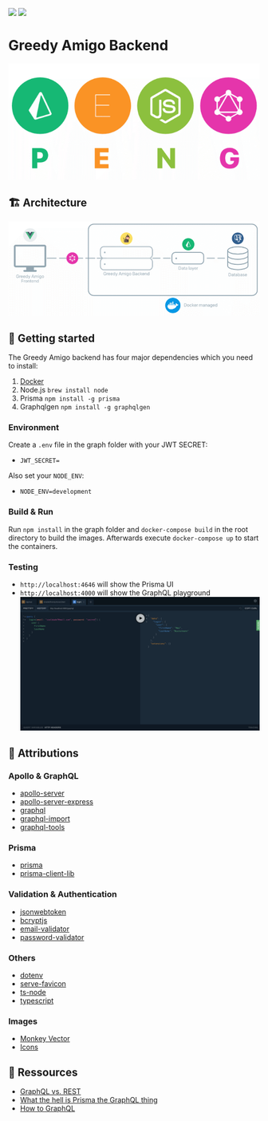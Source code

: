![](https://img.shields.io/github/license/GreedyAmigo/greedyamigo-backend.svg)
[![](https://img.shields.io/github/release/GreedyAmigo/greedyamigo-backend.svg)](https://github.com/GreedyAmigo/greedyamigo-backend)

# Greedy Amigo Backend
![](.github/peng_stack.png)

## 🏗 Architecture
![](.github/architecture.png)

## 🚀 Getting started
The Greedy Amigo backend has four major dependencies which you need to install:
1. [Docker](https://www.docker.com/get-started)
2. Node.js `brew install node`
3. Prisma `npm install -g prisma`
4. Graphqlgen `npm install -g graphqlgen`

### Environment
Create a `.env` file in the graph folder with your JWT SECRET:

* `JWT_SECRET=` 

Also set your `NODE_ENV`:

* `NODE_ENV=development`

### Build & Run
Run `npm install` in the graph folder and `docker-compose build` in the root directory to build the images. Afterwards execute `docker-compose up` to start the containers.

### Testing
* `http://localhost:4646` will show the Prisma UI
* `http://localhost:4000` will show the GraphQL playground
![](.github/playground.png)


## 📝 Attributions
### Apollo & GraphQL
* [apollo-server](https://github.com/apollographql/apollo-server)
* [apollo-server-express](https://github.com/apollographql/apollo-server/tree/master/packages/apollo-server-express)
* [graphql](https://github.com/facebook/graphql)
* [graphql-import](https://github.com/prisma/graphql-import)
* [graphql-tools](https://github.com/apollographql/graphql-tools)

### Prisma
* [prisma](https://github.com/prisma/prisma)
* [prisma-client-lib](https://github.com/prisma/prisma/tree/master/cli/packages/prisma-client-lib)

### Validation & Authentication
* [jsonwebtoken](https://github.com/auth0/node-jsonwebtoken)
* [bcryptjs](https://github.com/dcodeIO/bcrypt.js)
* [email-validator](https://github.com/manishsaraan/email-validator)
* [password-validator](https://github.com/tarunbatra/password-validator)

### Others
* [dotenv](https://github.com/motdotla/dotenv)
* [serve-favicon](https://github.com/expressjs/serve-favicon)
* [ts-node](https://github.com/TypeStrong/ts-node)
* [typescript](https://github.com/Microsoft/TypeScript)

### Images
* [Monkey Vector](https://www.freepik.com)
* [Icons](https://www.flaticon.com/)

## 📖 Ressources
* [GraphQL vs. REST](https://philsturgeon.uk/api/2017/01/24/graphql-vs-rest-overview/)
* [What the hell is Prisma the GraphQL thing](https://medium.com/@brandonmp/what-the-hell-is-prisma-the-graphql-thing-4e30b0c6c65b)
* [How to GraphQL](https://philsturgeon.uk/api/2017/01/24/graphql-vs-rest-overview/)
